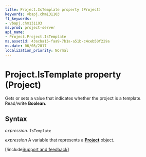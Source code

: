 ```yaml
---
title: Project.IsTemplate property (Project)
keywords: vbapj.chm131103
f1_keywords:
- vbapj.chm131103
ms.prod: project-server
api_name:
- Project.Project.IsTemplate
ms.assetid: 43acba15-faa9-7b1a-a51b-c4ceb50f229a
ms.date: 06/08/2017
localization_priority: Normal
---
```



# Project.IsTemplate property (Project)

Gets or sets a value that indicates whether the project is a template. Read/write  **Boolean**.


## Syntax

_expression_. `IsTemplate`

_expression_ A variable that represents a **[Project](project.project.md)** object.

[!include[Support and feedback](~/includes/feedback-boilerplate.md)]